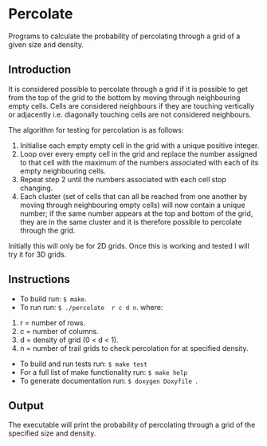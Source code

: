 # Percolate
Programs to calculate the probability of percolating through a grid of a given size and density.


## Introduction
It is considered possible to percolate through a grid if it is possible to get from the top of the grid to the bottom by moving through neighbouring empty cells. Cells are considered neighbours if they are touching vertically or adjacently i.e. diagonally touching cells are not considered neighbours.

The algorithm for testing for percolation is as follows:
1. Initialise each empty empty cell in the grid with a unique positive integer.
2. Loop over every empty cell in the grid and replace the number assigned to that cell with the maximum of the numbers associated with each of its empty neighbouring cells.
3. Repeat step 2 until the numbers associated with each cell stop changing. 
4. Each cluster (set of cells that can all be reached from one another by moving through neighbouring empty cells) will now contain a unique number; if the same number appears at the top and bottom of the grid, they are in the same cluster and it is therefore possible to percolate through the grid.   

Initially this will only be for 2D grids. Once this is working and tested I will try it for 3D grids.

## Instructions 

- To build run:  ```$ make```.
- To run run: ```$ ./percolate  r c d n```.
where: 
1. r = number of rows.
2. c = number of columns.
3. d = density of grid (0 < d < 1).
4. n = number of trail grids to check percolation for at specified density.

- To build and run tests run:  ```$ make test ```
- For a full list of make functionality run: ```$ make help ```
- To generate documentation run: ```$ doxygen Doxyfile ```.


## Output
The executable will print the probability of percolating through a grid of the specified size and density. 
